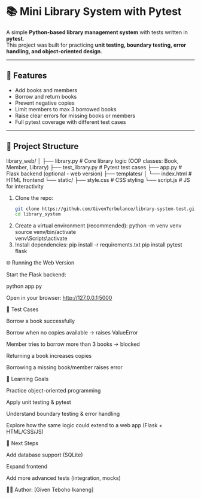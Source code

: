 # 📚 Mini Library System with Pytest

A simple **Python-based library management system** with tests written in **pytest**.  
This project was built for practicing **unit testing, boundary testing, error handling, and object-oriented design**.

---

## 🚀 Features
- Add books and members
- Borrow and return books
- Prevent negative copies
- Limit members to max 3 borrowed books
- Raise clear errors for missing books or members
- Full pytest coverage with different test cases

---

## 📂 Project Structure
library_web/
│
├── library.py # Core library logic (OOP classes: Book, Member, Library)
├── test_library.py # Pytest test cases
├── app.py # Flask backend (optional - web version)
├── templates/
│ └── index.html # HTML frontend
└── static/
├── style.css # CSS styling
└── script.js # JS for interactivity

1. Clone the repo:
   ```bash
   git clone https://github.com/GivenTerbulance/library-system-test.git
   cd library_system
2. Create a virtual environment (recommended):
python -m venv venv
source venv/bin/activate  
venv\Scripts\activate
3. Install dependencies:
   pip install -r requirements.txt
   pip install pytest flask
   
🌐 Running the Web Version

Start the Flask backend:

python app.py


Open in your browser:
http://127.0.0.1:5000

🧪 Test Cases

Borrow a book successfully

Borrow when no copies available → raises ValueError

Member tries to borrow more than 3 books → blocked

Returning a book increases copies

Borrowing a missing book/member raises error

🎯 Learning Goals

Practice object-oriented programming

Apply unit testing & pytest

Understand boundary testing & error handling

Explore how the same logic could extend to a web app (Flask + HTML/CSS/JS)

📌 Next Steps

Add database support (SQLite)

Expand frontend

Add more advanced tests (integration, mocks)

👨‍💻 Author: [Given Teboho Ikaneng]
